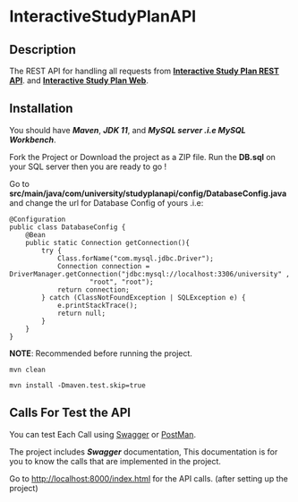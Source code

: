 # InteractiveStudyPlanAPI
## Description
The REST API for handling all requests from **[Interactive Study Plan REST API](https://github.com/Mohammad-Daoud/InteractiveStudyPlanAPI.git)**.
and **[Interactive Study Plan Web](https://github.com/Mohammad-Daoud/InteractiveStudyPlanWeb.git)**.

## Installation
You should have ***Maven***, ***JDK 11***, and ***MySQL server .i.e 
MySQL Workbench***.

Fork the Project or Download the project as a ZIP file.
Run the **DB.sql** on your SQL server then you are ready to go ! 

Go to **src/main/java/com/university/studyplanapi/config/DatabaseConfig.java**
and change the url for Database Config of yours .i.e:
```
@Configuration
public class DatabaseConfig {
    @Bean
    public static Connection getConnection(){
        try {
            Class.forName("com.mysql.jdbc.Driver");
            Connection connection = DriverManager.getConnection("jdbc:mysql://localhost:3306/university" ,
                    "root", "root");
            return connection;
        } catch (ClassNotFoundException | SQLException e) {
            e.printStackTrace();
            return null;
        }
    }
}
```

**NOTE**: Recommended before running the project.
``` 
mvn clean  
```

```
mvn install -Dmaven.test.skip=true 
```

## Calls For Test the API
You can test Each Call using [Swagger](https://swagger.io/) 
or [PostMan](https://www.postman.com/).

The project includes ***Swagger*** documentation,
This documentation is for you to know the calls that are implemented in the project.

Go to <http://localhost:8000/index.html> for the API calls. (after setting up the project)
